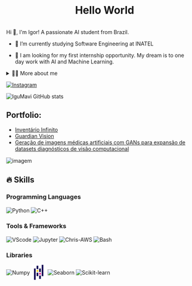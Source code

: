<!--título-->
<div id="user-content-toc">
  <ul align="center">
    <summary><h1 style="display: inline-block">Hello World</h1></summary>
</div>

<!-- Presentation -->
<p>
  Hi 👋, I'm Igor! A passionate AI student from Brazil.

  - 🌱 I’m currently studying Software Engineering at INATEL

  - 🔭 I am looking for my first internship opportunity. My dream is to one day work with AI and Machine Learning.
</p>

<!-- Dropdown -->
<details>
  <summary>👨‍💻 More about me</summary>

  - 💬 I am 19 years old, currently living in Brazil. I have a B2 level in English and have experience with Python, C++, Docker and Machine Learning. I'm also a volleyball player from my university, I play a lot of university competitions.

  - ⚡ I enjoy playing videogames, reeding books and study about tecnology in general \o/
</details>

<!-- Links -->
[![Instagram](https://img.shields.io/badge/Instagram-E4405F?style=for-the-badge&logo=instagram&logoColor=white)](https://www.instagram.com/igor.mavigno/)

<!-- GithubStats -->
![IguMavi GitHub stats](https://github-readme-stats.vercel.app/api?username=IguMavi&show_icons=true&theme=gotham)

<!-- Portfolio -->
## Portfolio:
- [Inventário Infinito](https://github.com/IguMavi/Inventario-Infinito)
- [Guardian Vision](https://github.com/joaoselim/Guardian_Vision)
- [Geração de imagens médicas artificiais com GANs para expansão de datasets diagnósticos de visão computacional](https://github.com/VariableBee/COVID_19_DASHBOARD)

<!-- GIF -->
<p align="left">
  <img align="center" src="https://media.giphy.com/media/v1.Y2lkPWVjZjA1ZTQ3NGkwOGl4YTZ4cWRkbjA3c3hsdXF0bzBqYzRieDM2NmVsbmM3OGRrdiZlcD12MV9naWZzX3JlbGF0ZWQmY3Q9Zw/8SzmrGqs6oD7i/giphy.gif" alt="imagem">
</p>

## 🔥 Skills
<!-- Skills: Programming Languages -->
  <div style="flex-basis: 48%;">
    <h3>Programming Languages</h3>
    <img align="center" alt="Python" height="30" width="40" src="https://encrypted-tbn0.gstatic.com/images?q=tbn:ANd9GcQCTdlxpN40oRq28d7owUaaoj4y37IjSn5RNA&s">
    <img align="center" alt="C++" height="30" width="40" src="https://images.prismic.io/keep-it/cbe401fa-ce4b-4644-985f-e2bb42b909ef_28_WhyC%2B%2B.png?auto=compress,format&rect=0,0,1200,1200&w=800&h=800">
  </div>
  
  <!-- Skills: Tools & Frameworks -->
  <div style="flex-basis: 48%;">
    <h3>Tools & Frameworks</h3>
    <img align="center" alt="VScode" height="30" width="40" src="https://cdn.jsdelivr.net/gh/devicons/devicon/icons/vscode/vscode-original.svg">
    <img align="center" alt="Jupyter" height="30" width="40" src="https://cdn.jsdelivr.net/gh/devicons/devicon/icons/jupyter/jupyter-original.svg">
    <img align="center" alt="Chris-AWS" height="30" width="40" src="https://cdn.jsdelivr.net/gh/devicons/devicon/icons/git/git-original.svg">
    <img align="center" alt="Bash" height="30" width="40" src="https://cdn.jsdelivr.net/gh/devicons/devicon/icons/bash/bash-original.svg">
  </div>
  
  <!-- Skills: Libraries -->
  <div style="flex-basis: 48%;">
    <h3>Libraries</h3>
    <img align="center" alt="Numpy" height="30" width="40" src="https://cdn.jsdelivr.net/gh/devicons/devicon/icons/numpy/numpy-original.svg">
    <img align="center" alt="Pandas" src="https://raw.githubusercontent.com/devicons/devicon/2ae2a900d2f041da66e950e4d48052658d850630/icons/pandas/pandas-original.svg" alt="pandas" width="40" height="40"/>
    <img align="center" alt="Seaborn" src="https://seaborn.pydata.org/_images/logo-mark-lightbg.svg" alt="seaborn" width="40" height="40"/>
    <img align="center" alt="Scikit-learn" src="https://upload.wikimedia.org/wikipedia/commons/0/05/Scikit_learn_logo_small.svg" alt="scikit_learn" width="40" height="40"/>
  </div>
